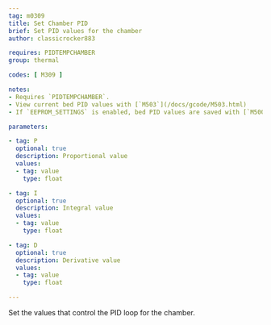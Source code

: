 ```yaml
---
tag: m0309
title: Set Chamber PID
brief: Set PID values for the chamber
author: classicrocker883

requires: PIDTEMPCHAMBER
group: thermal

codes: [ M309 ]

notes:
- Requires `PIDTEMPCHAMBER`.
- View current bed PID values with [`M503`](/docs/gcode/M503.html)
- If `EEPROM_SETTINGS` is enabled, bed PID values are saved with [`M500`](/docs/gcode/M500.html), loaded with [`M501`](/docs/gcode/M501.html), and reset with [`M502`](/docs/gcode/M502.html)

parameters:

- tag: P
  optional: true
  description: Proportional value
  values:
  - tag: value
    type: float

- tag: I
  optional: true
  description: Integral value
  values:
  - tag: value
    type: float

- tag: D
  optional: true
  description: Derivative value
  values:
  - tag: value
    type: float

---
```


Set the values that control the PID loop for the chamber.
